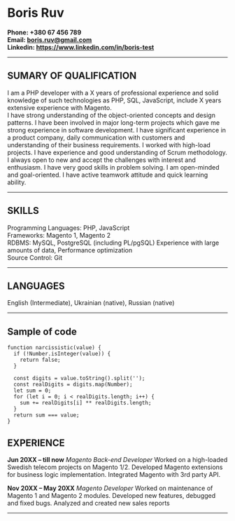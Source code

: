 # Boris Ruv

**Phone: +380 67 456 789**  
**Email: boris.ruv@gmail.com**  
**Linkedin: https://www.linkedin.com/in/boris-test**  

-----

## SUMARY OF QUALIFICATION

I am a PHP developer with a X years of professional experience and solid knowledge of such technologies as PHP, SQL, JavaScript, include X years extensive experience with Magento.  
I have strong understanding of the object-oriented concepts and design patterns. I have been involved in major long-term projects which gave me strong experience in software development. I have significant experience in a product company, daily communication with customers and understanding of their business requirements. I worked with high-load projects. I have experience and good understanding of Scrum methodology.  
I always open to new and accept the challenges with interest and enthusiasm. I have very good skills in problem solving. I am open-minded and goal-oriented. I have active teamwork attitude and quick learning ability.

---

## SKILLS

Programming Languages: PHP, JavaScript  
Frameworks: Magento 1, Magento 2  
RDBMS: MySQL, PostgreSQL (including PL/pgSQL) Experience with large amounts of data, Performance optimization  
Source Control: Git

---

## LANGUAGES
English (Intermediate), Ukrainian (native), Russian (native)

---

## Sample of code
```
function narcissistic(value) {
  if (!Number.isInteger(value)) {
    return false;
  }

  const digits = value.toString().split('');
  const realDigits = digits.map(Number);
  let sum = 0;
  for (let i = 0; i < realDigits.length; i++) {
    sum += realDigits[i] ** realDigits.length;
  }
  return sum === value;
}
```

## EXPERIENCE

**Jun 20XX – till now**
*Magento Back-end Developer*
Worked on a high-loaded Swedish telecom projects on Magento 1/2.
Developed Magento extensions for business logic implementation. Integrated Magento with 3rd party API.

**Nov 20XX – May 20XX**
*Magento Developer*
Worked on maintenance of Magento 1 and Magento 2 modules.
Developed new features, debugged and fixed bugs.
Analyzed and created new sales reports

---

